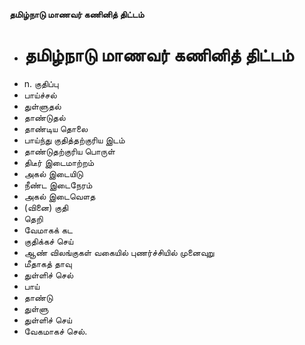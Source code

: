 **தமிழ்நாடு மாணவர் கணினித் திட்டம்**
- # தமிழ்நாடு மாணவர் கணினித் திட்டம்
- n. குதிப்பு
- பாய்ச்சல்
- துள்ளுதல்
- தாண்டுதல்
- தாண்டிய தொலை
- பாய்ந்து குதித்தற்குரிய இடம்
- தாண்டுதற்குரிய பொருள்
- திடீர் இடைமாற்றம்
- அகல் இடையிடு
- நீண்ட இடைநேரம்
- அகல் இடைவௌத
- (வினை) குதி
- தெறி
- வேமாகக் கட
- குதிக்கச் செய்
- ஆண் விலங்குகள் வகையில் புணர்ச்சியில் முனைவுறு
- மீதாகத் தாவு
- துள்ளிச் செல்
- பாய்
- தாண்டு
- துள்ளு
- துள்ளிச் செய்
- வேகமாகச் செல்.

